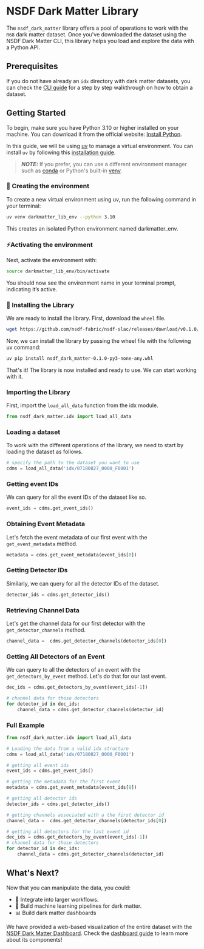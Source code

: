 # NSDF Dark Matter Library

The `nsdf_dark_matter` library offers a pool of operations to work with the `R68` dark matter dataset.
Once you've downloaded the dataset using the NSDF Dark Matter CLI, this library helps you load and explore the data with a Python API.

## Prerequisites

If you do not have already an `idx` directory with dark matter datasets, you can check the [CLI guide](./cli.md) for a step by step walkthrough
on how to obtain a dataset.

## Getting Started

To begin, make sure you have Python 3.10 or higher installed on your machine. You can download it from the official website: [Install Python](https://www.python.org/downloads/).

In this guide, we will be using [uv](https://docs.astral.sh/uv/) to manage a virtual environment. You can install `uv` by following this [installation guide](https://docs.astral.sh/uv/getting-started/installation/).

> **_NOTE:_** If you prefer, you can use a different environment manager such as [conda](https://www.anaconda.com/docs/getting-started/miniconda/main) or Python's built-in [venv](https://docs.python.org/3/library/venv.html).

### 🧪 Creating the environment

To create a new virtual environment using uv, run the following command in your terminal:

```bash
uv venv darkmatter_lib_env --python 3.10
```

This creates an isolated Python environment named darkmatter_env.

### ⚡Activating the environment

Next, activate the environment with:

```bash
source darkmatter_lib_env/bin/activate
```

You should now see the environment name in your terminal prompt, indicating it’s active.

### 🚀 Installing the Library

We are ready to install the library. First, download the `wheel` file.

```bash
wget https://github.com/nsdf-fabric/nsdf-slac/releases/download/v0.1.0/nsdf_dark_matter-0.1.0-py3-none-any.whl
```

Now, we can install the library by passing the wheel file with the following uv command:

```bash
uv pip install nsdf_dark_matter-0.1.0-py3-none-any.whl
```

That's it! The library is now installed and ready to use. We can start working with it.

### Importing the Library

First, import the `load_all_data` function from the idx module.

```python
from nsdf_dark_matter.idx import load_all_data
```

### Loading a dataset

To work with the different operations of the library, we need to start by loading the dataset as follows.

```python
# specify the path to the dataset you want to use
cdms = load_all_data('idx/07180827_0000_F0001')
```

### Getting event IDs

We can query for all the event IDs of the dataset like so.

```python
event_ids = cdms.get_event_ids()
```

### Obtaining Event Metadata

Let's fetch the event metadata of our first event with the `get_event_metadata` method.

```python
metadata = cdms.get_event_metadata(event_ids[0])
```

### Getting Detector IDs

Similarly, we can query for all the detector IDs of the dataset.

```python
detector_ids = cdms.get_detector_ids()
```

### Retrieving Channel Data

Let's get the channel data for our first detector with the `get_detector_channels` method.

```python
channel_data =  cdms.get_detector_channels(detector_ids[0])
```

### Getting All Detectors of an Event

We can query to all the detectors of an event with the `get_detectors_by_event` method.
Let's do that for our last event.

```python
dec_ids = cdms.get_detectors_by_event(event_ids[-1])

# channel data for those detectors
for detector_id in dec_ids:
    channel_data = cdms.get_detector_channels(detector_id)
```

### Full Example

```python
from nsdf_dark_matter.idx import load_all_data

# Loading the data from a valid idx structure
cdms = load_all_data('idx/07180827_0000_F0001')

# getting all event ids
event_ids = cdms.get_event_ids()

# getting the metadata for the first event
metadata = cdms.get_event_metadata(event_ids[0])

# getting all detector ids
detector_ids = cdms.get_detector_ids()

# getting channels associated with a the first detector id
channel_data =  cdms.get_detector_channels(detector_ids[0])

# getting all detectors for the last event id
dec_ids = cdms.get_detectors_by_event(event_ids[-1])
# channel data for those detectors
for detector_id in dec_ids:
    channel_data = cdms.get_detector_channels(detector_id)
```

## What's Next?

Now that you can manipulate the data, you could:

- 🔄 Integrate into larger workflows.
- 🤖 Build machine learning pipelines for dark matter.
- 📊 Build dark matter dashboards

We have provided a web-based visualization of the entire dataset with the [NSDF Dark Matter Dashboard](https://services.nationalsciencedatafabric.org/darkmatter). Check the [dashboard guide](./dashboard.md) to learn more about its components!
